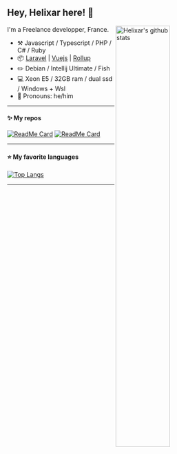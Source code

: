 ## Hey, Helixar here! :wave:

<img align="right" alt="Helixar's github stats" width="50%" src="https://github-readme-stats.vercel.app/api?username=Helixar&show_icons=true&theme=dracula">

I'm a Freelance developper, France.

-   :hammer_and_pick: Javascript / Typescript / PHP / C# / Ruby
-   :package: [Laravel](https://github.com/laravel) | [Vuejs](https://github.com/vuejs/vue) | [Rollup](https://github.com/rollup/rollup)
-   :pencil2: Debian / Intellij Ultimate / Fish
-   :computer: Xeon E5 / 32GB ram / dual ssd / Windows + Wsl    
-   :man: Pronouns: he/him

---

#### :sparkles: My repos

[![ReadMe Card](https://github-readme-stats.vercel.app/api/pin/?username=Helixar&repo=laravel-skeleton&theme=dracula)](https://github.com/Helixar/laravel-skeleton)
[![ReadMe Card](https://github-readme-stats.vercel.app/api/pin/?username=Helixar&repo=laraconsole&theme=dracula)](https://github.com/Helixar/spotlight-typescript)

---

#### :star: My favorite languages
[![Top Langs](https://github-readme-stats.vercel.app/api/top-langs/?username=Helixar&layout=compact&theme=dracula)](https://github.com/Helixar/)

---
